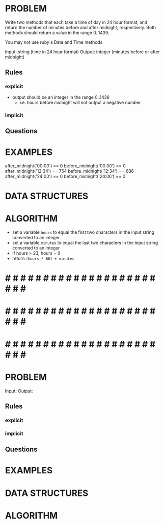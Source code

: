 # PROBLEM
Write two methods that each take a time of day in 24 hour format, and return the number of minutes before and after midnight, respectively. Both methods should return a value in the range 0..1439.

You may not use ruby's Date and Time methods.

  Input: string (time in 24 hour format)
  Output: integer (minutes before or after midnight)

  ## Rules
  ### explicit
  - output should be an integer in the range 0..1439
    - i.e. hours before midnight will not output a negative number
  
  ### implicit


  ## Questions


# EXAMPLES
after_midnight('00:00') == 0
before_midnight('00:00') == 0
after_midnight('12:34') == 754
before_midnight('12:34') == 686
after_midnight('24:00') == 0
before_midnight('24:00') == 0

# DATA STRUCTURES


# ALGORITHM
- set a variable `hours` to equal the first two characters in the input string converted to an integer
- set a variable `minutes` to equal the last two characters in the input string converted to an integer
- if hours > 23, hours = 0
- return `(hours * 60) + minutes`




# # # # # # # # # # # # # # # # # # # # # # # # #
# # # # # # # # # # # # # # # # # # # # # # # # #
# # # # # # # # # # # # # # # # # # # # # # # # #

# PROBLEM


  Input: 
  Output:

  ## Rules
  ### explicit
  
  ### implicit


  ## Questions


# EXAMPLES


# DATA STRUCTURES


# ALGORITHM
